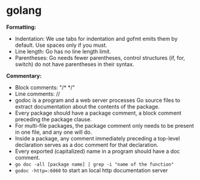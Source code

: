 # golang


**Formatting:**
  - Indentation: We use tabs for indentation and gofmt emits them by default. Use spaces only if you must.
  - Line length: Go has no line length limit.
  - Parentheses: Go needs fewer parentheses, control structures (if, for, switch) do not have parentheses in their syntax.

**Commentary:**
  - Block comments: "/* */"
  - Line comments: //
  - godoc is a program and a web server processes Go source files to extract documentation about the contents of the package.
  - Every package should have a package comment, a block comment preceding the package clause.
  - For multi-file packages, the package comment only needs to be present in one file, and any one will do.
  - Inside a package, any comment immediately preceding a top-level declaration serves as a doc comment for that declaration.
  - Every exported (capitalized) name in a program should have a doc comment.
  - `go doc -all [package name] | grep -i "name of the function"`
  - `godoc -http=:6060` to start an local http documentation server
